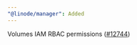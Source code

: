```yaml
---
"@linode/manager": Added
---
```


Volumes IAM RBAC permissions ([#12744](https://github.com/linode/manager/pull/12744))
